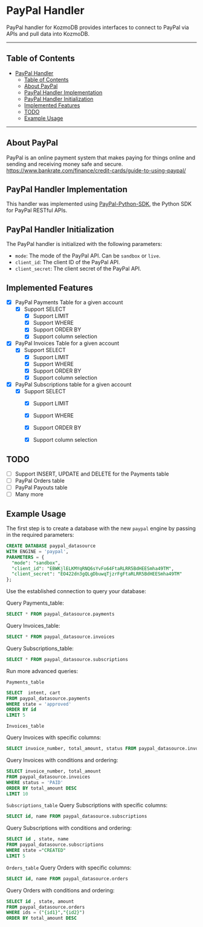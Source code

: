 # PayPal Handler

PayPal handler for KozmoDB provides interfaces to connect to PayPal via APIs and pull data into KozmoDB.

---

## Table of Contents

- [PayPal Handler](#paypal-handler)
  - [Table of Contents](#table-of-contents)
  - [About PayPal](#about-paypal)
  - [PayPal Handler Implementation](#paypal-handler-implementation)
  - [PayPal Handler Initialization](#paypal-handler-initialization)
  - [Implemented Features](#implemented-features)
  - [TODO](#todo)
  - [Example Usage](#example-usage)

---

## About PayPal

PayPal is an online payment system that makes paying for things online and sending and receiving money safe and secure.
<br>
https://www.bankrate.com/finance/credit-cards/guide-to-using-paypal/

## PayPal Handler Implementation

This handler was implemented using [PayPal-Python-SDK](https://github.com/paypal/PayPal-Python-SDK), the Python SDK for PayPal RESTful APIs.

## PayPal Handler Initialization

The PayPal handler is initialized with the following parameters:

- `mode`: The mode of the PayPal API. Can be `sandbox` or `live`.
- `client_id`: The client ID of the PayPal API.
- `client_secret`: The client secret of the PayPal API.

## Implemented Features

- [x] PayPal Payments Table for a given account
  - [x] Support SELECT
    - [x] Support LIMIT
    - [x] Support WHERE
    - [x] Support ORDER BY
    - [x] Support column selection

- [x] PayPal Invoices Table for a given account
  - [x] Support SELECT
    - [x] Support LIMIT
    - [x] Support WHERE
    - [x] Support ORDER BY
    - [x] Support column selection
  
- [x] PayPal Subscriptions table for a given account 
  - [x] Support SELECT
    - [x] Support LIMIT
    - [x] Support WHERE
    - [x] Support ORDER BY
    - [x] Support column selection


## TODO

- [ ] Support INSERT, UPDATE and DELETE for the Payments table
- [ ] PayPal Orders table
- [ ] PayPal Payouts table
- [ ] Many more

## Example Usage

The first step is to create a database with the new `paypal` engine by passing in the required parameters:

~~~~sql
CREATE DATABASE paypal_datasource
WITH ENGINE = 'paypal',
PARAMETERS = {
  "mode": "sandbox",
  "client_id": "EBWKjlELKMYqRNQ6sYvFo64FtaRLRR5BdHEESmha49TM",
  "client_secret": "EO422dn3gQLgDbuwqTjzrFgFtaRLRR5BdHEESmha49TM"
};
~~~~

Use the established connection to query your database:

Query Payments_table: 
~~~~sql
SELECT * FROM paypal_datasource.payments
~~~~

Query Invoices_table: 
~~~~sql
SELECT * FROM paypal_datasource.invoices
~~~~

Query Subscriptions_table:
~~~~sql
SELECT * FROM paypal_datasource.subscriptions
~~~~

Run more advanced queries:

`Payments_table` 
~~~~sql
SELECT  intent, cart
FROM paypal_datasource.payments
WHERE state = 'approved'
ORDER BY id
LIMIT 5
~~~~

`Invoices_table`

Query Invoices with specific columns:

~~~~sql
SELECT invoice_number, total_amount, status FROM paypal_datasource.invoices
~~~~

Query Invoices with conditions and ordering:

~~~~sql
SELECT invoice_number, total_amount
FROM paypal_datasource.invoices
WHERE status = 'PAID'
ORDER BY total_amount DESC
LIMIT 10
~~~~

`Subscriptions_table`
Query Subscriptions with specific columns:

~~~~sql
SELECT id, name FROM paypal_datasource.subscriptions
~~~~

Query Subscriptions with conditions and ordering:

~~~~sql
SELECT id , state, name 
FROM paypal_datasource.subscriptions 
WHERE state ="CREATED" 
LIMIT 5
~~~~


`Orders_table`
Query Orders with specific columns:

~~~~sql
SELECT id, name FROM paypal_datasource.orders
~~~~

Query Orders with conditions and ordering:

~~~~sql
SELECT id , state, amount 
FROM paypal_datasource.orders 
WHERE ids = ("{id1}","{id2}")
ORDER BY total_amount DESC
~~~~
